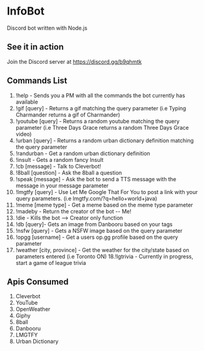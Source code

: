 # InfoBot
Discord bot written with Node.js

## See it in action

Join the Discord server at https://discord.gg/b9qhmtk 

## Commands List

1. !help - Sends you a PM with all the commands the bot currently has available
2. !gif [query] - Returns a gif matching the query parameter (i.e Typing Charmander returns a gif of Charmander)
3. !youtube [query] - Returns a random youtube matching the query parameter (i.e Three Days Grace returns a random Three Days Grace video)
4. !urban [query] - Returns a random urban dictionary definition matching the query parameter
5. !randurban - Get a random urban dictionary definition
6. !insult - Gets a random fancy Insult
7. !cb [message] - Talk to Cleverbot!
8. !8ball [question] - Ask the 8ball a question
9. !speak [message] - Ask the bot to send a TTS message with the message in your message parameter
10. !lmgtfy [query] - Use Let Me Google That For You to post a link with your query parameters. (i.e lmgtfy.com/?q=hello+world+java)
11. !meme [meme type] - Get a meme based on the meme type parameter
12. !madeby - Return the creator of the bot -- Me!
13. !die - Kills the bot --> Creator only function
14. !db [query]- Gets an image from Danbooru based on your tags
15. !nsfw [query] - Gets a NSFW image based on the query parameter
16. !opgg [username] - Get a users op.gg profile based on the query parameter
17. !weather [city, province] - Get the weather for the city/state based on parameters entered (i.e Toronto ON)
18.!lgtrivia - Currently in progress, start a game of league trivia

## Apis Consumed

1. Cleverbot
2. YouTube
3. OpenWeather
4. Giphy
5. 8ball
6. Danbooru
7. LMGTFY
8. Urban Dictionary
